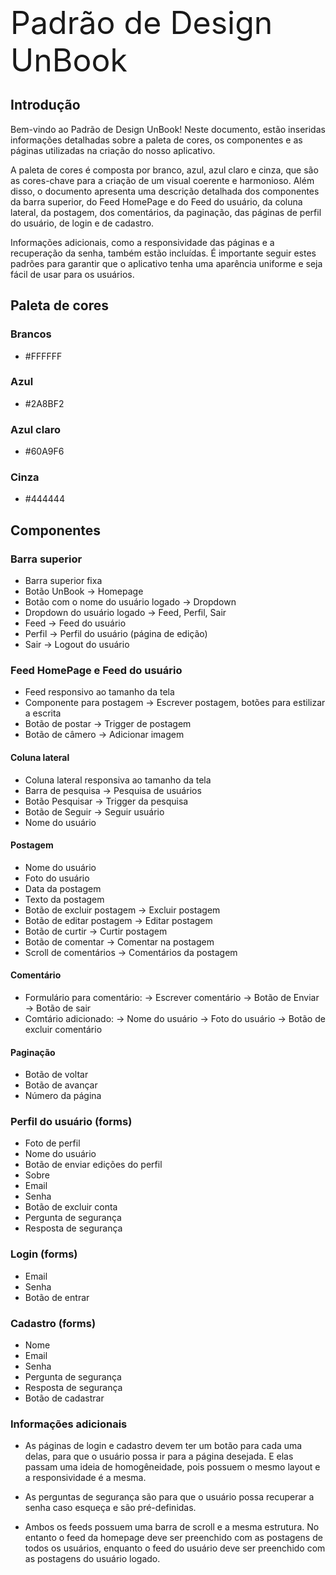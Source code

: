 <p>
  <span style="font-size: 50px;">Padrão de Design UnBook</span>
</p>

## Introdução

Bem-vindo ao Padrão de Design UnBook! Neste documento, estão inseridas informações detalhadas sobre a paleta de cores, os componentes e as páginas utilizadas na criação do nosso aplicativo.

A paleta de cores é composta por branco, azul, azul claro e cinza, que são as cores-chave para a criação de um visual coerente e harmonioso. Além disso, o documento apresenta uma descrição detalhada dos componentes da barra superior, do Feed HomePage e do Feed do usuário, da coluna lateral, da postagem, dos comentários, da paginação, das páginas de perfil do usuário, de login e de cadastro.

Informações adicionais, como a responsividade das páginas e a recuperação da senha, também estão incluídas. É importante seguir estes padrões para garantir que o aplicativo tenha uma aparência uniforme e seja fácil de usar para os usuários.

## Paleta de cores

### Brancos

- #FFFFFF

### Azul

- #2A8BF2

### Azul claro
- #60A9F6

### Cinza
- #444444
 
## Componentes
### Barra superior
- Barra superior fixa
- Botão UnBook → Homepage
- Botão com o nome do usuário logado → Dropdown
- Dropdown do usuário logado → Feed, Perfil, Sair
- Feed → Feed do usuário
- Perfil → Perfil do usuário (página de edição)
- Sair → Logout do usuário

### Feed HomePage e Feed do usuário
- Feed responsivo ao tamanho da tela
- Componente para postagem → Escrever postagem, botões para estilizar a escrita
- Botão de postar → Trigger de postagem
- Botão de câmero → Adicionar imagem

#### Coluna lateral
- Coluna lateral responsiva ao tamanho da tela
- Barra de pesquisa → Pesquisa de usuários
- Botão Pesquisar → Trigger da pesquisa
- Botão de Seguir → Seguir usuário
- Nome do usuário

#### Postagem
- Nome do usuário
- Foto do usuário
- Data da postagem
- Texto da postagem
- Botão de excluir postagem → Excluir postagem
- Botão de editar postagem → Editar postagem
- Botão de curtir → Curtir postagem
- Botão de comentar → Comentar na postagem
- Scroll de comentários → Comentários da postagem

#### Comentário
- Formulário para comentário:
→ Escrever comentário
→ Botão de Enviar
→ Botão de sair
- Comtário adicionado:
→ Nome do usuário
→ Foto do usuário
→ Botão de excluir comentário 

#### Paginação
- Botão de voltar
- Botão de avançar
- Número da página

### Perfil do usuário (forms)
- Foto de perfil
- Nome do usuário
- Botão de enviar edições do perfil
- Sobre
- Email
- Senha
- Botão de excluir conta
- Pergunta de segurança
- Resposta de segurança

### Login (forms)
- Email
- Senha
- Botão de entrar

### Cadastro (forms)
- Nome
- Email
- Senha
- Pergunta de segurança
- Resposta de segurança
- Botão de cadastrar

### Informações adicionais
- As páginas de login e cadastro devem ter um botão para cada uma delas, para que o usuário possa ir para a página desejada. E elas passam uma ideia de homogêneidade, pois possuem o mesmo layout e a responsividade é a mesma.

- As perguntas de segurança são para que o usuário possa recuperar a senha caso esqueça e são pré-definidas.

- Ambos os feeds possuem uma barra de scroll e a mesma estrutura. No entanto o feed da homepage deve ser preenchido com as postagens de todos os usuários, enquanto o feed do usuário deve ser preenchido com as postagens do usuário logado.